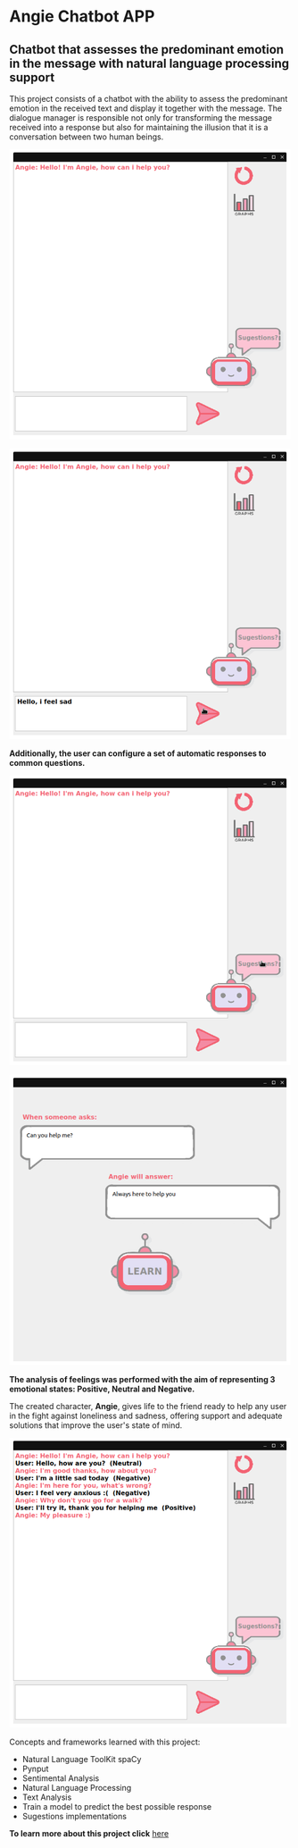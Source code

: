 # Angie Chatbot APP

## Chatbot that assesses the predominant emotion in the message with natural language processing support

This project consists of a chatbot with the ability to assess the predominant emotion in the received text and display it together with the message. The dialogue manager is responsible not only for transforming the message received into a response but also for maintaining the illusion that it is a conversation between two human beings. 

![final](https://github.com/SusanaMarques/Angie-Chatbot-APP/blob/main/images/initial.png)


![final](https://github.com/SusanaMarques/Angie-Chatbot-APP/blob/main/images/send.png)

**Additionally, the user can configure a set of automatic responses to common questions.**

![final](https://github.com/SusanaMarques/Angie-Chatbot-APP/blob/main/images/sugestions_click.png)

![final](https://github.com/SusanaMarques/Angie-Chatbot-APP/blob/main/images/sugestions.png)

**The analysis of feelings was performed with the aim of representing 3 emotional states: Positive, Neutral and Negative.**

The created character, **Angie**, gives life to the friend ready to help any user in the fight against loneliness and sadness, offering support and adequate solutions that improve the user's state of mind.

![final](https://github.com/SusanaMarques/Angie-Chatbot-APP/blob/main/images/final.png)

Concepts and frameworks learned with this project:

- Natural Language ToolKit spaCy
- Pynput
- Sentimental Analysis
- Natural Language Processing
- Text Analysis
- Train a model to predict the best possible response 
- Sugestions implementations

**To learn more about this project click** [here](https://github.com/SusanaMarques/Angie-Chatbot-APP/blob/main/Angie_report.pdf)
